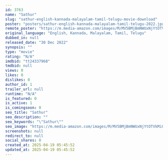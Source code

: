 ```yaml
---
id: 3763
name: "Sathur"
slug: "sathur-english-kannada-malayalam-tamil-telugu-movie-download"
poster: "posters/sathur-english-kannada-malayalam-tamil-telugu-2022.jpg"
remote_poster: "https://m.media-amazon.com/images/M/MV5BMjBmNWUxNjYtOTVkMi00OWFmLTg1ZDMtMjY5YWVjZGNkNzk0XkEyXkFqcGdeQXVyMTYwNjAzOTc4._V1_SX300.jpg"
original_language: "English, Kannada, Malayalam, Tamil, Telugu"
dubbed_in: null
released_date: "30 Dec 2022"
synopsis: ""
type: "movie"
rating: "N/A"
imdbid: "tt24337968"
tmdbid: null
views: 0
likes: 0
dislikes: 0
author_id: 1
trailer_url: null
runtime: "N/A"
is_featured: 0
is_active: 1
is_comingsoon: 0
seo_title: "Sathur"
seo_description: ""
seo_keywords: "\"Sathur\""
seo_image: "https://m.media-amazon.com/images/M/MV5BMjBmNWUxNjYtOTVkMi00OWFmLTg1ZDMtMjY5YWVjZGNkNzk0XkEyXkFqcGdeQXVyMTYwNjAzOTc4._V1_SX300.jpg"
screenshots: null
redirect_to: null
social_shares: 0
created_at: 2025-04-19 05:45:52
updated_at: 2025-04-19 05:45:52
---
```


